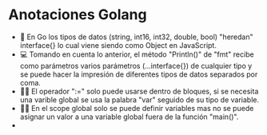 # Anotaciones Golang

- 🐶 En Go los tipos de datos (string, int16, int32, double, bool) "heredan" interface{} lo cual viene siendo como Object en JavaScript.
- 💻 Tomando en cuenta lo anterior, el método "Println()" de "fmt" recibe como parámetros varios parámetros (...interface{}) de cualquier tipo y se puede hacer la impresión de diferentes tipos de datos separados por coma.
- 👨‍💻 El operador ":=" solo puede usarse dentro de bloques, si se necesita una varible global se usa la palabra "var" seguido de su tipo de variable.
- 👨‍💻 En el scope global solo se puede definir variables mas no se puede asignar un valor a una variable global fuera de la función "main()".
- 